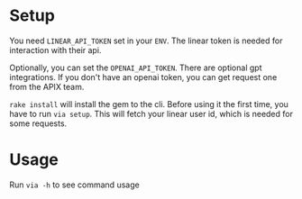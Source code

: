 # Setup
You need `LINEAR_API_TOKEN` set in your `ENV`.
The linear token is needed for interaction with their api.

Optionally, you can set the `OPENAI_API_TOKEN`. There are optional gpt integrations.
If you don't have an openai token, you can get request one from the APIX team.

`rake install` will install the gem to the cli.
Before using it the first time, you have to run `via setup`. This will fetch your linear user id, which is needed for some requests.

# Usage
Run `via -h` to see command usage
